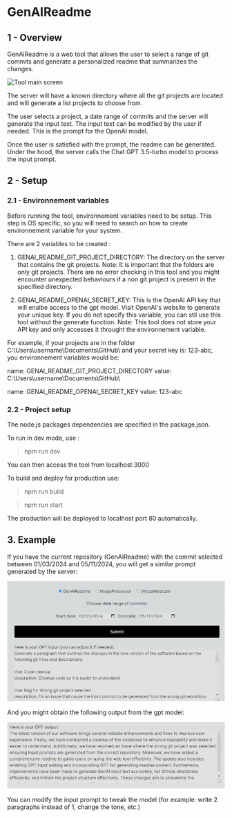 # GenAIReadme

## 1 - Overview
GenAIReadme is a web tool that allows the user to select a range of git commits and generate a personalized readme that summarizes the changes.

![Tool main screen](./doc/main_app.jpg)

The server will have a known directory where all the git projects are located and will generate a list projects to choose from. 

The user selects a project, a date range of commits and the server will generate the input text. The input text can be modified by the user if needed. This is the prompt for the OpenAI model. 

Once the user is satisfied with the prompt, the readme can be generated. Under the hood, the server calls the Chat GPT 3.5-turbo model to process the input prompt.

## 2 - Setup
### 2.1 - Environnement variables
Before running the tool, environnement variables need to be setup. This step is OS specific, so you will need to search on how to create environnement variable for your system.

There are 2 variables to be created : 
1. GENAI_README_GIT_PROJECT_DIRECTORY: The directory on the server that contains the git projects. Note: It is important that the folders are only git projects. There are no error checking in this tool and you might encounter unexpected behaviours if a non git project is present in the specified directory. 

2. GENAI_README_OPENAI_SECRET_KEY: This is the OpenAI API key that will enalbe access to the gpt model. Visit OpenAI's website to generate your unique key. If you do not specify this variable, you can stil use this tool without the generate function. Note: This tool does not store your API key and only accesses it throught the environnement variable.

For example, if your projects are in the folder C:\Users\username\Documents\GitHub\ and your secret key is: 123-abc, you environnement variables would be:

name: GENAI_README_GIT_PROJECT_DIRECTORY
value: C:\Users\username\Documents\GitHub\

name: GENAI_README_OPENAI_SECRET_KEY
value: 123-abc

### 2.2 - Project setup
The node.js packages dependencies are specified in the package.json. 

To run in dev mode, use :
> npm run dev

You can then access the tool from localhost:3000

To build and deploy for production use:
> npm run build

> npm run start

The production will be deployed to localhost port 80 automatically. 

## 3. Example
If you have the current repository (GenAIReadme) with the commit selected between 01/03/2024 and 05/11/2024, you will get a similar prompt generated by the server:

![example prompt](./doc/example_prompt.jpg)

And you might obtain the following output from the gpt model:

![example prompt](./doc/example_output.jpg)

You can modify the input prompt to tweak the model (for example: write 2 paragraphs instead of 1, change the tone, etc.)
